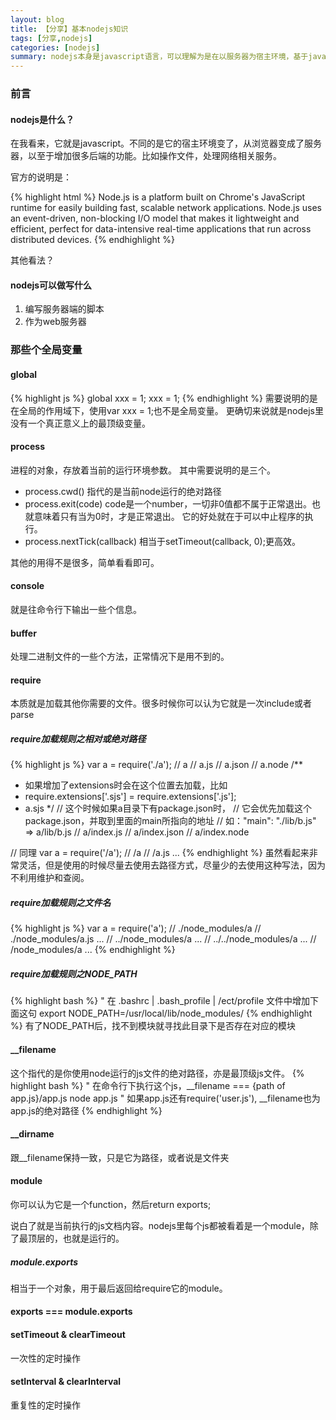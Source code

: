 ```yaml
---
layout: blog
title: 【分享】基本nodejs知识
tags: [分享,nodejs]
categories: [nodejs]
summary: nodejs本身是javascript语言，可以理解为是在以服务器为宿主环境，基于javascript进行的一次扩容
---
```

### 前言

#### nodejs是什么？

在我看来，它就是javascript。不同的是它的宿主环境变了，从浏览器变成了服务器，以至于增加很多后端的功能。比如操作文件，处理网络相关服务。

官方的说明是：

{% highlight html %}
    Node.js is a platform built on Chrome's JavaScript runtime for easily building fast, scalable network applications. Node.js uses an event-driven, non-blocking I/O model that makes it lightweight and efficient, perfect for data-intensive real-time applications that run across distributed devices.
{% endhighlight %}

其他看法？
#### nodejs可以做写什么
1. 编写服务器端的脚本
2. 作为web服务器
### 那些个全局变量
#### global
{% highlight js %}
global xxx = 1;
xxx = 1;
{% endhighlight %}
需要说明的是在全局的作用域下，使用var xxx = 1;也不是全局变量。
更确切来说就是nodejs里没有一个真正意义上的最顶级变量。
#### process
进程的对象，存放着当前的运行环境参数。
其中需要说明的是三个。

* process.cwd() 指代的是当前node运行的绝对路径
* process.exit(code) code是一个number，一切非0值都不属于正常退出。也就意味着只有当为0时，才是正常退出。
  它的好处就在于可以中止程序的执行。
* process.nextTick(callback) 相当于setTimeout(callback, 0);更高效。

其他的用得不是很多，简单看看即可。

#### console

就是往命令行下输出一些个信息。

#### buffer

处理二进制文件的一些个方法，正常情况下是用不到的。

#### require

本质就是加载其他你需要的文件。很多时候你可以认为它就是一次include或者parse

##### require加载规则之相对或绝对路径

{% highlight js %}
var a = require('./a');
// a
// a.js
// a.json
// a.node
/**
 * 如果增加了extensions时会在这个位置去加载，比如
 * require.extensions['.sjs'] = require.extensions['.js'];
 * a.sjs
 */
// 这个时候如果a目录下有package.json时，
// 它会优先加载这个package.json，并取到里面的main所指向的地址
// 如："main": "./lib/b.js" => a/lib/b.js
// a/index.js
// a/index.json
// a/index.node

// 同理
var a = require('/a');
// /a
// /a.js
...
{% endhighlight %}
虽然看起来非常灵活，但是使用的时候尽量去使用去路径方式，尽量少的去使用这种写法，因为不利用维护和查阅。
##### require加载规则之文件名
{% highlight js %}
var a = require('a');
// ./node_modules/a
// ./node_modules/a.js
...
// ../node_modules/a
...
// ../../node_modules/a
...
// /node_modules/a
...
{% endhighlight %}

##### require加载规则之NODE_PATH

{% highlight bash %}
" 在 .bashrc | .bash_profile | /ect/profile 文件中增加下面这句
export NODE_PATH=/usr/local/lib/node_modules/
{% endhighlight %}
有了NODE_PATH后，找不到模块就寻找此目录下是否存在对应的模块

#### __filename

这个指代的是你使用node运行的js文件的绝对路径，亦是最顶级js文件。
{% highlight bash %}
" 在命令行下执行这个js，__filename === {path of app.js}/app.js
node app.js
" 如果app.js还有require('user.js'), __filename也为app.js的绝对路径
{% endhighlight %}

#### __dirname

跟__filename保持一致，只是它为路径，或者说是文件夹

#### module

你可以认为它是一个function，然后return exports;

说白了就是当前执行的js文档内容。nodejs里每个js都被看着是一个module，除了最顶层的，也就是运行的。

##### module.exports

相当于一个对象，用于最后返回给require它的module。

#### exports === module.exports
#### setTimeout & clearTimeout

一次性的定时操作

#### setInterval & clearInterval

重复性的定时操作
